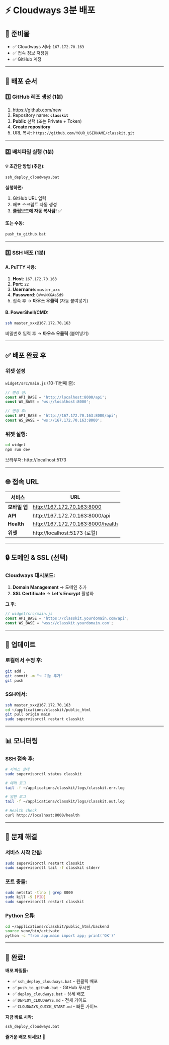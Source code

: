 # ⚡ Cloudways 3분 배포

## 🎯 준비물
- ✅ Cloudways 서버: `167.172.70.163`
- ✅ 접속 정보 저장됨
- ✅ GitHub 계정

---

## 🚀 배포 순서

### 1️⃣ GitHub 레포 생성 (1분)

1. https://github.com/new
2. Repository name: **`classkit`**
3. **Public** 선택 (또는 Private + Token)
4. **Create repository**
5. URL 복사: `https://github.com/YOUR_USERNAME/classkit.git`

---

### 2️⃣ 배치파일 실행 (1분)

#### 💡 **초간단 방법 (추천):**

```cmd
ssh_deploy_cloudways.bat
```

**실행하면:**
1. GitHub URL 입력
2. 배포 스크립트 자동 생성
3. **클립보드에 자동 복사됨!** ✅

#### 또는 수동:

```cmd
push_to_github.bat
```

---

### 3️⃣ SSH 배포 (1분)

#### A. PuTTY 사용:

1. **Host**: `167.172.70.163`
2. **Port**: `22`
3. **Username**: `master_xxx`
4. **Password**: `QVvvNXGAaSd9`
5. 접속 후 → **마우스 우클릭** (자동 붙여넣기)

#### B. PowerShell/CMD:

```bash
ssh master_xxx@167.172.70.163
```
비밀번호 입력 후 → **마우스 우클릭** (붙여넣기)

---

## ✅ 배포 완료 후

### 위젯 설정

`widget/src/main.js` (10-11번째 줄):

```javascript
// 변경 전:
const API_BASE = 'http://localhost:8000/api';
const WS_BASE = 'ws://localhost:8000';

// 변경 후:
const API_BASE = 'http://167.172.70.163:8000/api';
const WS_BASE = 'ws://167.172.70.163:8000';
```

### 위젯 실행:

```bash
cd widget
npm run dev
```

브라우저: http://localhost:5173

---

## 🌐 접속 URL

| 서비스 | URL |
|--------|-----|
| **모바일 앱** | http://167.172.70.163:8000 |
| **API** | http://167.172.70.163:8000/api |
| **Health** | http://167.172.70.163:8000/health |
| **위젯** | http://localhost:5173 (로컬) |

---

## 🔒 도메인 & SSL (선택)

### Cloudways 대시보드:

1. **Domain Management** → 도메인 추가
2. **SSL Certificate** → **Let's Encrypt** 활성화

**그 후:**
```javascript
// widget/src/main.js
const API_BASE = 'https://classkit.yourdomain.com/api';
const WS_BASE = 'wss://classkit.yourdomain.com';
```

---

## 🔄 업데이트

### 로컬에서 수정 후:

```bash
git add .
git commit -m "✨ 기능 추가"
git push
```

### SSH에서:

```bash
ssh master_xxx@167.172.70.163
cd ~/applications/classkit/public_html
git pull origin main
sudo supervisorctl restart classkit
```

---

## 📊 모니터링

### SSH 접속 후:

```bash
# 서비스 상태
sudo supervisorctl status classkit

# 에러 로그
tail -f ~/applications/classkit/logs/classkit.err.log

# 일반 로그
tail -f ~/applications/classkit/logs/classkit.out.log

# Health check
curl http://localhost:8000/health
```

---

## 🐛 문제 해결

### 서비스 시작 안됨:
```bash
sudo supervisorctl restart classkit
sudo supervisorctl tail -f classkit stderr
```

### 포트 충돌:
```bash
sudo netstat -tlnp | grep 8000
sudo kill -9 [PID]
sudo supervisorctl restart classkit
```

### Python 오류:
```bash
cd ~/applications/classkit/public_html/backend
source venv/bin/activate
python -c "from app.main import app; print('OK')"
```

---

## 🎉 완료!

**배포 파일들:**
- ✅ `ssh_deploy_cloudways.bat` - 원클릭 배포
- ✅ `push_to_github.bat` - GitHub 푸시만
- ✅ `deploy_cloudways.bat` - 상세 배포
- ✅ `DEPLOY_CLOUDWAYS.md` - 전체 가이드
- ✅ `CLOUDWAYS_QUICK_START.md` - 빠른 가이드

**지금 바로 시작:**
```cmd
ssh_deploy_cloudways.bat
```

**즐거운 배포 되세요! 🚀**

